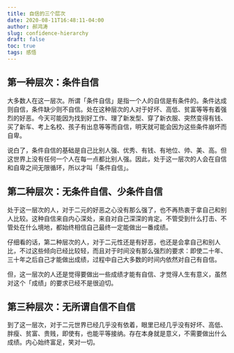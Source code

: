 ```yaml
---
title: 自信的三个层次
date: 2020-08-11T16:48:11-04:00
author: 郝鸿涛
slug: confidence-hierarchy
draft: false
toc: true
tags: 感悟
---
```


## 第一种层次：条件自信

大多数人在这一层次。所谓「条件自信」是指一个人的自信是有条件的。条件达成则自信，条件缺少则不自信。处在这种层次的人对于好坏、高低、贫富等等有着强烈的好恶。今天可能因为找到好工作、理了新发型、穿了新衣服、突然变得有钱、买了新车、考上名校、孩子有出息等等而自信，明天就可能会因为这些条件崩坏而自卑。

说白了，条件自信的基础是自己比别人强、优秀、有钱、有地位、帅、美、高。但这世界上没有任何一个人在每一点都比别人强。因此，处于这一层次的人会在自信和自卑之间无限循环，所以才叫「条件自信」。

## 第二种层次：无条件自信、少条件自信

处于这一层次的人，对于二元的好恶之心没有那么强了，也不再热衷于拿自己和别人比较。这种自信来自内心深处，来自对自己深深的肯定。不管受到什么打击、不管处在什么境地，都始终相信自己最终一定能做出一番成绩。

仔细看的话，第二种层次的人，对于二元性还是有好恶，也还是会拿自己和别人比，不过这些倾向已经比较轻，而且对于时间没有那么强烈的要求：即使二十年、三十年之后自己才能做出成绩，过程中自己大多数的时间内依然对自己有自信。

但，这一层次的人还是觉得要做出一些成绩才能有自信、才觉得人生有意义，虽然对这个「成绩」的要求已经不是很迫切。

## 第三种层次：无所谓自信不自信

到了这一层次，对于二元世界已经几乎没有依着，眼里已经几乎没有好坏、高低、胖瘦、贫富、贵贱，即使有，也能平等接纳。存在本身就是意义，不需要做出什么成绩。内心始终富足，笑对一切。